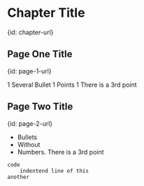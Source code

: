 # Chapter Title
{id: chapter-url}

## Page One Title
{id: page-1-url}

1 Several Bullet
1 Points
1 There is a 3rd point

## Page Two Title
{id: page-2-url}

* Bullets
* Without
* Numbers. There is a 3rd point

```
code
    indentend line of this
another
```
